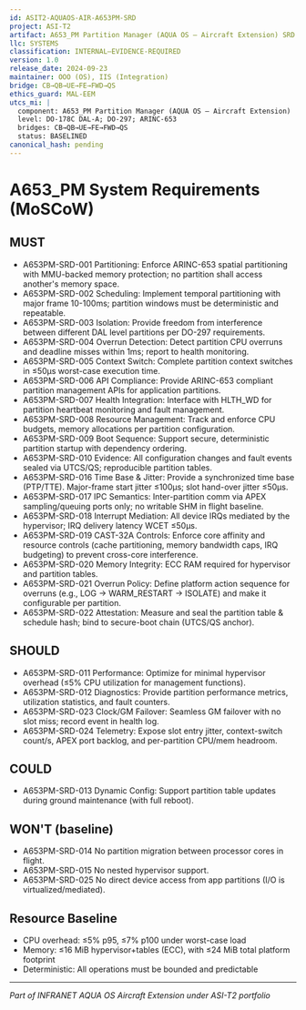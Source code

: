 ```yaml
---
id: ASIT2-AQUAOS-AIR-A653PM-SRD
project: ASI-T2
artifact: A653_PM Partition Manager (AQUA OS — Aircraft Extension) SRD
llc: SYSTEMS
classification: INTERNAL–EVIDENCE-REQUIRED
version: 1.0
release_date: 2024-09-23
maintainer: OOO (OS), IIS (Integration)
bridge: CB→QB→UE→FE→FWD→QS
ethics_guard: MAL-EEM
utcs_mi: |
  component: A653_PM Partition Manager (AQUA OS — Aircraft Extension)
  level: DO-178C DAL-A; DO-297; ARINC-653
  bridges: CB→QB→UE→FE→FWD→QS
  status: BASELINED
canonical_hash: pending
---
```


# A653_PM System Requirements (MoSCoW)

## MUST

- A653PM-SRD-001 Partitioning: Enforce ARINC-653 spatial partitioning with MMU-backed memory protection; no partition shall access another's memory space.
- A653PM-SRD-002 Scheduling: Implement temporal partitioning with major frame 10-100ms; partition windows must be deterministic and repeatable.
- A653PM-SRD-003 Isolation: Provide freedom from interference between different DAL level partitions per DO-297 requirements.
- A653PM-SRD-004 Overrun Detection: Detect partition CPU overruns and deadline misses within 1ms; report to health monitoring.
- A653PM-SRD-005 Context Switch: Complete partition context switches in ≤50μs worst-case execution time.
- A653PM-SRD-006 API Compliance: Provide ARINC-653 compliant partition management APIs for application partitions.
- A653PM-SRD-007 Health Integration: Interface with HLTH_WD for partition heartbeat monitoring and fault management.
- A653PM-SRD-008 Resource Management: Track and enforce CPU budgets, memory allocations per partition configuration.
- A653PM-SRD-009 Boot Sequence: Support secure, deterministic partition startup with dependency ordering.
- A653PM-SRD-010 Evidence: All configuration changes and fault events sealed via UTCS/QS; reproducible partition tables.
- A653PM-SRD-016 Time Base & Jitter: Provide a synchronized time base (PTP/TTE). Major-frame start jitter ≤100μs; slot hand-over jitter ≤50μs.
- A653PM-SRD-017 IPC Semantics: Inter-partition comm via APEX sampling/queuing ports only; no writable SHM in flight baseline.
- A653PM-SRD-018 Interrupt Mediation: All device IRQs mediated by the hypervisor; IRQ delivery latency WCET ≤50μs.
- A653PM-SRD-019 CAST-32A Controls: Enforce core affinity and resource controls (cache partitioning, memory bandwidth caps, IRQ budgeting) to prevent cross-core interference.
- A653PM-SRD-020 Memory Integrity: ECC RAM required for hypervisor and partition tables.
- A653PM-SRD-021 Overrun Policy: Define platform action sequence for overruns (e.g., LOG → WARM_RESTART → ISOLATE) and make it configurable per partition.
- A653PM-SRD-022 Attestation: Measure and seal the partition table & schedule hash; bind to secure-boot chain (UTCS/QS anchor).

## SHOULD

- A653PM-SRD-011 Performance: Optimize for minimal hypervisor overhead (≤5% CPU utilization for management functions).
- A653PM-SRD-012 Diagnostics: Provide partition performance metrics, utilization statistics, and fault counters.
- A653PM-SRD-023 Clock/GM Failover: Seamless GM failover with no slot miss; record event in health log.
- A653PM-SRD-024 Telemetry: Expose slot entry jitter, context-switch count/s, APEX port backlog, and per-partition CPU/mem headroom.

## COULD

- A653PM-SRD-013 Dynamic Config: Support partition table updates during ground maintenance (with full reboot).

## WON'T (baseline)

- A653PM-SRD-014 No partition migration between processor cores in flight.
- A653PM-SRD-015 No nested hypervisor support.
- A653PM-SRD-025 No direct device access from app partitions (I/O is virtualized/mediated).

## Resource Baseline

- CPU overhead: ≤5% p95, ≤7% p100 under worst-case load
- Memory: ≤16 MiB hypervisor+tables (ECC), with ≤24 MiB total platform footprint
- Deterministic: All operations must be bounded and predictable

---

*Part of INFRANET AQUA OS Aircraft Extension under ASI-T2 portfolio*